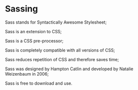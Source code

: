 # Sassing

Sass stands for Syntactically Awesome Stylesheet;


Sass is an extension to CSS;


Sass is a CSS pre-processor;


Sass is completely compatible with all versions of CSS;


Sass reduces repetition of CSS and therefore saves time;


Sass was designed by Hampton Catlin and developed by Natalie Weizenbaum in 2006;


Sass is free to download and use.
